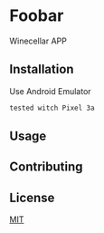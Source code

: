 # Foobar

Winecellar APP

## Installation

Use Android Emulator

```bash
tested witch Pixel 3a
```

## Usage



## Contributing


## License
[MIT](https://choosealicense.com/licenses/mit/)
